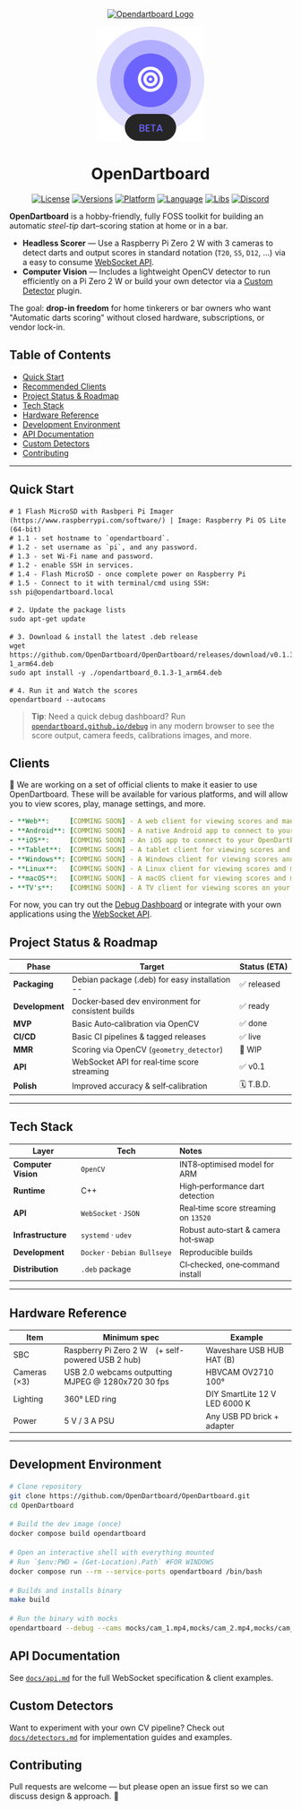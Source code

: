 <div align="center">
<a href="https://opendartboard.org/" rel="noopener" target="_blank"><img src="https://img.shields.io/badge/NOTICE:-This_project_is_in_early_development_and_not_ready_for_production_use!-orange.svg" alt="Opendartboard Logo"></a>
<p> </p>
</div>

<!-- markdownlint-disable-next-line -->
<p align="center">
  <a href="https://opendartboard.org/" rel="noopener" target="_blank"><img width="192" height="204" src="assets/logo2.png" alt="Opendartboard Logo"></a>
</p>

<h1 align="center">OpenDartboard</h1>

<div align="center">

[![License](https://img.shields.io/badge/license-GPL--3.0-blue.svg)](https://github.com/OpenDartboard/OpenDartboard/blob/main/LICENSE)
[![Versions](https://img.shields.io/badge/versions-v0.1.3-green.svg)](https://github.com/OpenDartboard/OpenDartboard/releases)
[![Platform](https://img.shields.io/badge/platform-arm64-orange.svg)](https://github.com/opendartboard/opendartboard)
[![Language](https://img.shields.io/badge/Language-C++-pink.svg)](https://github.com/opendartboard/opendartboard)
[![Libs](https://img.shields.io/badge/Libs-OpenCV_•_httplib_•_json-white.svg)](https://github.com/opendartboard/opendartboard)
[![Discord](https://img.shields.io/badge/Discord-Join-7289da.svg)](https://discord.gg/b8YwrbN2ju)

</div>

**OpenDartboard** is a hobby-friendly, fully FOSS toolkit for building an automatic _steel-tip_ dart–scoring station at home or in a bar.

- **Headless Scorer** — Use a Raspberry Pi Zero 2 W with 3 cameras to detect darts and output scores in standard notation (`T20`, `S5`, `D12`, …) via a easy to consume [WebSocket API](docs/api.md).
- **Computer Vision** — Includes a lightweight OpenCV detector to run efficiently on a Pi Zero 2 W or build your own detector via a [Custom Detector](docs/detectors.md) plugin.

The goal: **drop-in freedom** for home tinkerers or bar owners who want "Automatic darts scoring" without closed hardware, subscriptions, or vendor lock-in.

## Table of Contents

- [Quick Start](#quick-start)
- [Recommended Clients](#recommended-clients)
- [Project Status & Roadmap](#project-status--roadmap)
- [Tech Stack](#tech-stack)
- [Hardware Reference](#hardware-reference)
- [Development Environment](#development-environment)
- [API Documentation](#api-documentation)
- [Custom Detectors](#custom-detectors)
- [Contributing](#contributing)

---

## Quick Start

```shell
# 1 Flash MicroSD with Rasbperi Pi Imager (https://www.raspberrypi.com/software/) | Image: Raspberry Pi OS Lite (64-bit)
# 1.1 - set hostname to `opendartboard`.
# 1.2 - set username as `pi`, and any password.
# 1.3 - set Wi-Fi name and password.
# 1.2 - enable SSH in services.
# 1.4 - Flash MicroSD - once complete power on Raspberry Pi
# 1.5 - Connect to it with terminal/cmd using SSH:
ssh pi@opendartboard.local

# 2. Update the package lists
sudo apt-get update

# 3. Download & install the latest .deb release
wget https://github.com/OpenDartboard/OpenDartboard/releases/download/v0.1.3/opendartboard_0.1.3-1_arm64.deb
sudo apt install -y ./opendartboard_0.1.3-1_arm64.deb

# 4. Run it and Watch the scores
opendartboard --autocams
```

> **Tip**: Need a quick debug dashboard? Run [`opendartboard.github.io/debug`](https://opendartboard.github.io/debug/) in any modern browser to see the score output, camera feeds, calibrations images, and more.

## Clients

🚧 We are working on a set of official clients to make it easier to use OpenDartboard. These will be available for various platforms, and will allow you to view scores, play, manage settings, and more.

```yml
- **Web**:     [COMMING SOON] - A web client for viewing scores and managing settings.
- **Android**: [COMMING SOON] - A native Android app to connect to your OpenDartboard server.
- **iOS**:     [COMMING SOON] - An iOS app to connect to your OpenDartboard server.
- **Tablet**:  [COMMING SOON] - A tablet client for viewing scores and managing settings.
- **Windows**: [COMMING SOON] - A Windows client for viewing scores and managing settings.
- **Linux**:   [COMMING SOON] - A Linux client for viewing scores and managing settings.
- **macOS**:   [COMMING SOON] - A macOS client for viewing scores and managing settings.
- **TV's**:    [COMMING SOON] - A TV client for viewing scores on your big screen.
```

For now, you can try out the [Debug Dashboard](https://opendartboard.github.io/debug/) or integrate with your own applications using the [WebSocket API](docs/api.md).

## Project Status & Roadmap

| Phase           | Target                                             | Status (ETA) |
| --------------- | -------------------------------------------------- | ------------ |
| **Packaging**   | Debian package (.deb) for easy installation --     | ✅ released  |
| **Development** | Docker‑based dev environment for consistent builds | ✅ ready     |
| **MVP**         | Basic Auto‑calibration via OpenCV                  | ✅ done      |
| **CI/CD**       | Basic CI pipelines & tagged releases               | ✅ live      |
| **MMR**         | Scoring via OpenCV (`geometry_detector`)           | 🚧 WIP       |
| **API**         | WebSocket API for real‑time score streaming        | ✅ v0.1      |
| **Polish**      | Improved accuracy & self‑calibration               | 🗓 T.B.D.     |

---

## Tech Stack

| Layer               | Tech                         | Notes                                |
| ------------------- | ---------------------------- | :----------------------------------- |
| **Computer Vision** | `OpenCV`                     | INT8‑optimised model for ARM         |
| **Runtime**         | C++                          | High‑performance dart detection      |
| **API**             | `WebSocket` · `JSON`         | Real‑time score streaming on `13520` |
| **Infrastructure**  | `systemd` · `udev`           | Robust auto‑start & camera hot‑swap  |
| **Development**     | `Docker` · `Debian Bullseye` | Reproducible builds                  |
| **Distribution**    | `.deb` package               | CI‑checked, one‑command install      |

---

## Hardware Reference

| Item         | Minimum spec                                       | Example                       |
| ------------ | -------------------------------------------------- | ----------------------------- |
| SBC          | Raspberry Pi Zero 2 W (+ self-powered USB 2 hub)   | Waveshare USB HUB HAT (B)     |
| Cameras (×3) | USB 2.0 webcams outputting MJPEG @ 1280x720 30 fps | HBVCAM OV2710 100°            |
| Lighting     | 360° LED ring                                      | DIY SmartLite 12 V LED 6000 K |
| Power        | 5 V / 3 A PSU                                      | Any USB PD brick + adapter    |

---

## Development Environment

```sh
# Clone repository
git clone https://github.com/OpenDartboard/OpenDartboard.git
cd OpenDartboard

# Build the dev image (once)
docker compose build opendartboard

# Open an interactive shell with everything mounted
# Run `$env:PWD = (Get-Location).Path` #FOR WINDOWS
docker compose run --rm --service-ports opendartboard /bin/bash

# Builds and installs binary
make build

# Run the binary with mocks
opendartboard --debug --cams mocks/cam_1.mp4,mocks/cam_2.mp4,mocks/cam_3.mp4 --width 1280 --height 720
```

## API Documentation

See [`docs/api.md`](docs/api.md) for the full WebSocket specification & client examples.

## Custom Detectors

Want to experiment with your own CV pipeline? Check out [`docs/detectors.md`](docs/detectors.md) for implementation guides and examples.

## Contributing

Pull requests are welcome — but please open an issue first so we can discuss design & approach. 🎯

